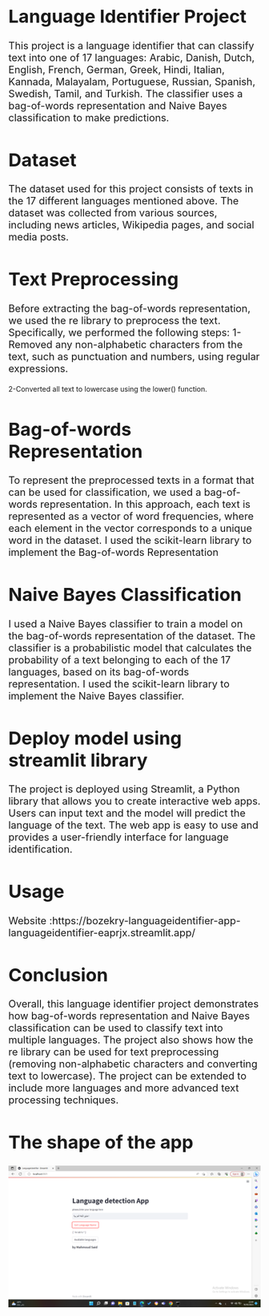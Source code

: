 <h1 style="font-size: 36px;">Language Identifier Project</h1>
<p style="font-size: 20px;">This project is a language identifier that can classify text into one of 17 languages: Arabic, Danish, Dutch, English, French, German, Greek, Hindi, Italian, Kannada, Malayalam, Portuguese, Russian, Spanish, Swedish, Tamil, and Turkish. The classifier uses a bag-of-words representation and Naive Bayes classification to make predictions. </p>

<h1 style="font-size: 36px;">Dataset</h1>

<p style="font-size: 20px;">The dataset used for this project consists of texts in the 17 different languages mentioned above. The dataset was collected from various sources, including news articles, Wikipedia pages, and social media posts.</p>

<h1 style="font-size: 36px;">Text Preprocessing</h1>

<p style="font-size: 20px;">
  Before extracting the bag-of-words representation, we used the re library to preprocess the text. Specifically, 
  we performed the following steps:
  1-Removed any non-alphabetic characters from the text, such as punctuation and numbers, using regular expressions.                                                 
  
  2-Converted all text to lowercase using the lower() function.
</p>

<h1 style="font-size: 36px;">Bag-of-words Representation</h1>


<p style="font-size: 20px;">To represent the preprocessed texts in a format that can be used for classification, we used a bag-of-words representation. In this approach, each text is represented as a vector of word frequencies, where each element in the vector corresponds to a unique word in the dataset.
  I used the scikit-learn library to implement the Bag-of-words Representation



</p>

<h1 style="font-size: 36px;">Naive Bayes Classification</h1>

<p style="font-size: 20px;">I used a Naive Bayes classifier to train a model on the bag-of-words representation of the dataset. The classifier is a probabilistic model that calculates the probability of a text belonging to each of the 17 languages, based on its bag-of-words representation.
I used the scikit-learn library to implement the Naive Bayes classifier.</p>
<h1 style="font-size: 36px;">Deploy model using streamlit library</h1>

<p style="font-size: 20px;">The project is deployed using Streamlit, a Python library that allows you to create interactive web apps. Users can input text and the model will predict the language of the text. The web app is easy to use and provides a user-friendly interface for language identification.</p>
<h1 style="font-size: 36px;">Usage</h1>

<p style="font-size: 20px;">Website :https://bozekry-languageidentifier-app-languageidentifier-eaprjx.streamlit.app/</p>


<h1 style="font-size: 36px;">Conclusion</h1>
<p style="font-size: 20px;">Overall, this language identifier project demonstrates how bag-of-words representation and Naive Bayes classification can be used to classify text into multiple languages. The project also shows how the re library can be used for text preprocessing (removing non-alphabetic characters and converting text to lowercase). The project can be extended to include more languages and more advanced text processing techniques.</p>
<h1 style="font-size: 36px;">The shape of the app</h1>

![Deployment](https://github.com/bozekry/LanguageIdentifier-App/blob/main/Screenshot%20(106).png)











